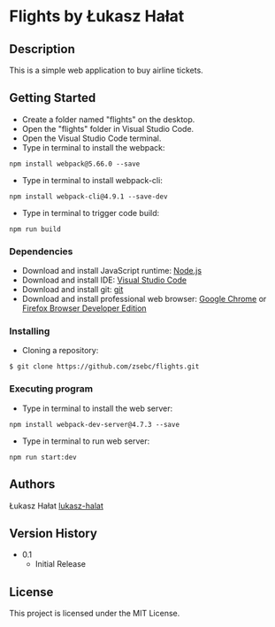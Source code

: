 # Flights by Łukasz Hałat

## Description

This is a simple web application to buy airline tickets.

## Getting Started

* Create a folder named "flights" on the desktop.
* Open the "flights" folder in Visual Studio Code.
* Open the Visual Studio Code terminal.
* Type in terminal to install the webpack:
```
npm install webpack@5.66.0 --save
```
* Type in terminal to install webpack-cli:
```
npm install webpack-cli@4.9.1 --save-dev
```
* Type in terminal to trigger code build:
```
npm run build
```

### Dependencies

* Download and install JavaScript runtime: [Node.js](https://nodejs.org/en/download/)
* Download and install IDE: [Visual Studio Code](https://code.visualstudio.com/download)
* Download and install git: [git](https://git-scm.com/downloads)
* Download and install professional web browser: [Google Chrome](https://www.google.com/intl/en_en/chrome/) or [Firefox Browser Developer Edition](https://www.mozilla.org/en-US/firefox/developer/)

### Installing

* Cloning a repository:
```
$ git clone https://github.com/zsebc/flights.git
```

### Executing program

* Type in terminal to install the web server:
```
npm install webpack-dev-server@4.7.3 --save
```
* Type in terminal to run web server:
```
npm run start:dev
```

## Authors

Łukasz Hałat
[lukasz-halat](https://www.linkedin.com/in/lukasz-halat/)

## Version History

* 0.1
    * Initial Release

## License

This project is licensed under the MIT License.
